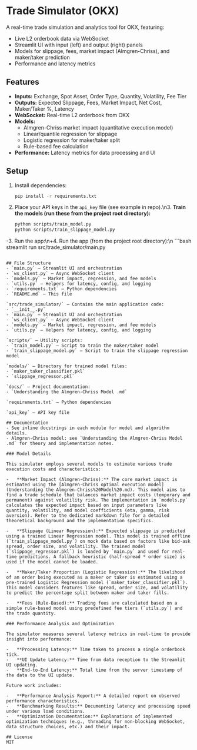 # Trade Simulator (OKX)

A real-time trade simulation and analytics tool for OKX, featuring:
- Live L2 orderbook data via WebSocket
- Streamlit UI with input (left) and output (right) panels
- Models for slippage, fees, market impact (Almgren-Chriss), and maker/taker prediction
- Performance and latency metrics

## Features
- **Inputs:** Exchange, Spot Asset, Order Type, Quantity, Volatility, Fee Tier
- **Outputs:** Expected Slippage, Fees, Market Impact, Net Cost, Maker/Taker %, Latency
- **WebSocket:** Real-time L2 orderbook from OKX
- **Models:**
  - Almgren-Chriss market impact (quantitative execution model)
  - Linear/quantile regression for slippage
  - Logistic regression for maker/taker split
  - Rule-based fee calculation
- **Performance:** Latency metrics for data processing and UI

## Setup
1. Install dependencies:
   ```bash
   pip install -r requirements.txt
   ```
2. Place your API keys in the `api_key` file (see example in repo).\n3. **Train the models (run these from the project root directory):**
   ```bash
   python scripts/train_model.py
   python scripts/train_slippage_model.py
   ```
-3. Run the app:\n+4. Run the app (from the project root directory):\n   ```bash
   streamlit run src/trade_simulator/main.py
   ```

## File Structure
- `main.py` — Streamlit UI and orchestration
- `ws_client.py` — Async WebSocket client
- `models.py` — Market impact, regression, and fee models
- `utils.py` — Helpers for latency, config, and logging
- `requirements.txt` — Python dependencies
- `README.md` — This file

`src/trade_simulator/` — Contains the main application code:
  - `__init__.py`
  - `main.py` — Streamlit UI and orchestration
  - `ws_client.py` — Async WebSocket client
  - `models.py` — Market impact, regression, and fee models
  - `utils.py` — Helpers for latency, config, and logging

`scripts/` — Utility scripts:
  - `train_model.py` — Script to train the maker/taker model
  - `train_slippage_model.py` — Script to train the slippage regression model

`models/` — Directory for trained model files:
  - `maker_taker_classifier.pkl`
  - `slippage_regressor.pkl`

`docs/` — Project documentation:
  - `Understanding the Almgren-Chriss Model .md`

`requirements.txt` — Python dependencies

`api_key` — API key file

## Documentation
- See inline docstrings in each module for model and algorithm details.
- Almgren-Chriss model: see `Understanding the Almgren-Chriss Model .md` for theory and implementation notes.

### Model Details

This simulator employs several models to estimate various trade execution costs and characteristics:

-   **Market Impact (Almgren-Chriss):** The core market impact is estimated using the [Almgren-Chriss optimal execution model](Understanding the Almgren-Chriss%20Model%20.md). This model aims to find a trade schedule that balances market impact costs (temporary and permanent) against volatility risk. The implementation in `models.py` calculates the expected impact based on input parameters like quantity, volatility, and model coefficients (eta, gamma, risk aversion). Refer to the dedicated markdown file for a detailed theoretical background and the implementation specifics.

-   **Slippage (Linear Regression):** Expected slippage is predicted using a trained Linear Regression model. This model is trained offline (`train_slippage_model.py`) on mock data based on factors like bid-ask spread, order size, and volatility. The trained model (`slippage_regressor.pkl`) is loaded by `main.py` and used for real-time predictions. A fallback heuristic (half-spread * order size) is used if the model cannot be loaded.

-   **Maker/Taker Proportion (Logistic Regression):** The likelihood of an order being executed as a maker or taker is estimated using a pre-trained Logistic Regression model (`maker_taker_classifier.pkl`). This model considers features like spread, order size, and volatility to predict the percentage split between maker and taker fills.

-   **Fees (Rule-Based):** Trading fees are calculated based on a simple rule-based model using predefined fee tiers (`utils.py`) and the trade quantity.

### Performance Analysis and Optimization

The simulator measures several latency metrics in real-time to provide insight into performance:

-   **Processing Latency:** Time taken to process a single orderbook tick.
-   **UI Update Latency:** Time from data reception to the Streamlit UI updating.
-   **End-to-End Latency:** Total time from the server timestamp of the data to the UI update.

Future work includes:

-   **Performance Analysis Report:** A detailed report on observed performance characteristics.
-   **Benchmarking Results:** Documenting latency and processing speed under various load conditions.
-   **Optimization Documentation:** Explanations of implemented optimization techniques (e.g., threading for non-blocking WebSocket, data structure choices, etc.) and their impact.

## License
MIT 